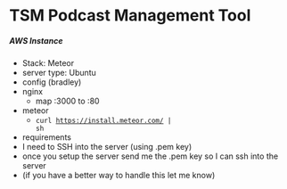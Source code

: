 # TSM Podcast Management Tool 

##### AWS Instance
- Stack: Meteor
- server type: Ubuntu
- config (bradley)
 - nginx
   - map :3000 to :80
 - meteor
   - <code>curl https://install.meteor.com/ | sh</code> 
- requirements
 - I need to SSH into the server (using .pem key)
  - once you setup the server send me the .pem key so I can ssh into the server
  - (if you have a better way to handle this let me know)

